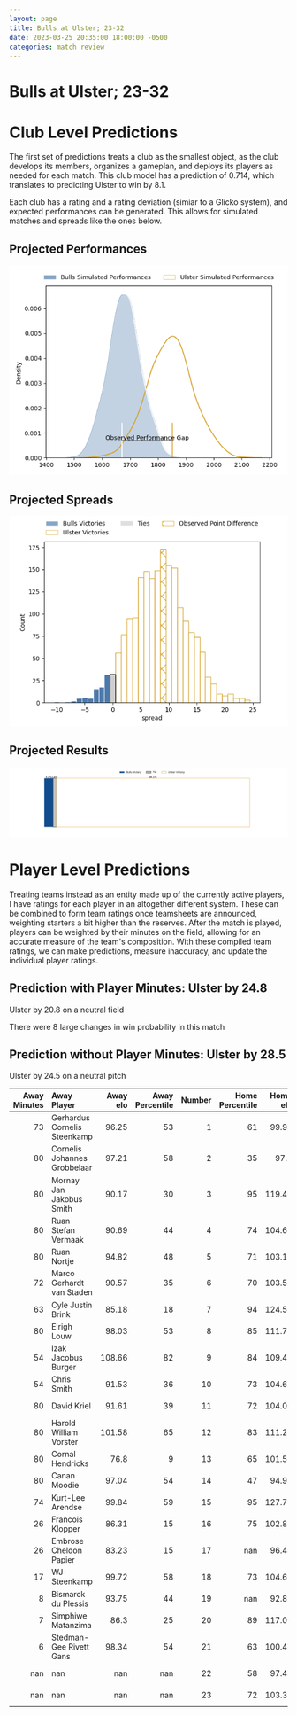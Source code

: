 ```yaml
---  
layout: page  
title: Bulls at Ulster; 23-32  
date: 2023-03-25 20:35:00 18:00:00 -0500  
categories: match review  
---
```

# Bulls at Ulster; 23-32

# Club Level Predictions


The first set of predictions treats a club as the smallest object, as the club develops its members, organizes a gameplan, and deploys its players as needed for each match. This club model has a prediction of 0.714, which translates to predicting Ulster to win by 8.1.

Each club has a rating and a rating deviation (simiar to a Glicko system), and expected performances can be generated. This allows for simulated matches and spreads like the ones below.
## Projected Performances


![Projected Performances](plots/performances_2023-03-25-Ulster-Bulls.png)
## Projected Spreads


![Projected Spreads](plots/spreads_2023-03-25-Ulster-Bulls.png)
## Projected Results


![Projected Results](plots/resultbar_2023-03-25-Ulster-Bulls.png)
# Player Level Predictions


Treating teams instead as an entity made up of the currently active players, I have ratings for each player in an altogether different system. These can be combined to form team ratings once teamsheets are announced, weighting starters a bit higher than the reserves. After the match is played, players can be weighted by their minutes on the field, allowing for an accurate measure of the team's composition. With these compiled team ratings, we can make predictions, measure inaccuracy, and update the individual player ratings.
## Prediction with Player Minutes: Ulster by 24.8


Ulster by 20.8 on a neutral field

There were 8 large changes in win probability in this match
## Prediction without Player Minutes: Ulster by 28.5


Ulster by 24.5 on a neutral pitch



|   Away Minutes | Away Player                  |   Away elo |   Away Percentile |   Number |   Home Percentile |   Home elo | Home Player            |   Home Minutes |
|---------------:|:-----------------------------|-----------:|------------------:|---------:|------------------:|-----------:|:-----------------------|---------------:|
|             73 | Gerhardus Cornelis Steenkamp |      96.25 |                53 |        1 |                61 |      99.94 | Andrew Warwick         |             49 |
|             80 | Cornelis Johannes Grobbelaar |      97.21 |                58 |        2 |                35 |      97.8  | Tom Stewart            |             77 |
|             80 | Mornay Jan Jakobus Smith     |      90.17 |                30 |        3 |                95 |     119.42 | Jeffery To'omaga-Allen |             61 |
|             80 | Ruan Stefan Vermaak          |      90.69 |                44 |        4 |                74 |     104.68 | Kieran Treadwell       |             61 |
|             80 | Ruan Nortje                  |      94.82 |                48 |        5 |                71 |     103.15 | Sam Carter             |             50 |
|             72 | Marco Gerhardt van Staden    |      90.57 |                35 |        6 |                70 |     103.56 | David McCann           |             61 |
|             63 | Cyle Justin Brink            |      85.18 |                18 |        7 |                94 |     124.52 | Nick Timoney           |             80 |
|             80 | Elrigh Louw                  |      98.03 |                53 |        8 |                85 |     111.73 | Duane Vermeulen        |             80 |
|             54 | Izak Jacobus Burger          |     108.66 |                82 |        9 |                84 |     109.49 | Nathan Doak            |             77 |
|             54 | Chris Smith                  |      91.53 |                36 |       10 |                73 |     104.62 | Billy Burns            |             80 |
|             80 | David Kriel                  |      91.61 |                39 |       11 |                72 |     104.06 | Jacob Stockdale        |             80 |
|             80 | Harold William Vorster       |     101.58 |                65 |       12 |                83 |     111.25 | Stewart Moore          |             50 |
|             80 | Cornal Hendricks             |      76.8  |                 9 |       13 |                65 |     101.58 | James Hume             |             80 |
|             80 | Canan Moodie                 |      97.04 |                54 |       14 |                47 |      94.91 | Robert Baloucoune      |             80 |
|             74 | Kurt-Lee Arendse             |      99.84 |                59 |       15 |                95 |     127.75 | Michael Lowry          |             80 |
|             26 | Francois Klopper             |      86.31 |                15 |       16 |                75 |     102.89 | Eric O'Sullivan        |             31 |
|             26 | Embrose Cheldon Papier       |      83.23 |                15 |       17 |               nan |      96.44 | Jude Posthlewaite      |             30 |
|             17 | WJ Steenkamp                 |      99.72 |                58 |       18 |                73 |     104.62 | Harry Sheridan         |             30 |
|              8 | Bismarck du Plessis          |      93.75 |                44 |       19 |               nan |      92.81 | Gareth Milasinovich    |             19 |
|              7 | Simphiwe Matanzima           |      86.3  |                25 |       20 |                89 |     117.06 | Alan O'Connor          |             19 |
|              6 | Stedman-Gee Rivett Gans      |      98.34 |                54 |       21 |                63 |     100.49 | Marcus Rea             |             19 |
|            nan | nan                          |     nan    |               nan |       22 |                58 |      97.44 | John Andrew            |              3 |
|            nan | nan                          |     nan    |               nan |       23 |                72 |     103.39 | John Cooney            |              3 |

